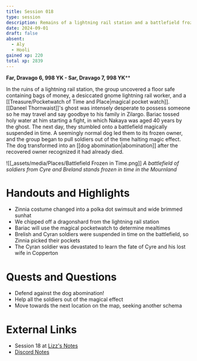 ```yaml
---
title: Session 018
type: session
description: Remains of a lightning rail station and a battlefield frozen in time.
date: 2024-09-01
draft: false
absent:
  - Aly
  - Hooli
gained xp: 220
total xp: 2839
---
```

**Far, Dravago 6, 998 YK - Sar, Dravago 7, 998 YK****

In the ruins of a lightning rail station, the group uncovered a floor safe containing bags of money, a desiccated gnome lightning rail worker, and a [[Treasure/Pocketwatch of Time and Place|magical pocket watch]]. [[Daneel Thornwaist]]'s ghost was intensely desperate to possess someone so he may travel and say goodbye to his family in Zilargo. Bariac tossed holy water at him starting a fight, in which Nakaya was aged 40 years by the ghost. The next day, they stumbled onto a battlefield magically suspended in time. A seemingly normal dog led them to its frozen owner, and the group began to pull soldiers out of the time halting magic effect. The dog transformed into an [[dog abomination|abomination]] after the recovered owner recognized it had already died.

![[_assets/media/Places/Battlefield Frozen in Time.png]]
*A battlefield of soldiers from Cyre and Breland stands frozen in time in the Mournland*
# Handouts and Highlights
- Zinnia costume changed into a polka dot swimsuit and wide brimmed sunhat
- We chipped off a dragonshard from the lightning rail station
- Bariac will use the magical pocketwatch to determine mealtimes
- Brelish and Cyran soldiers were suspended in time on the battlefield, so Zinnia picked their pockets
- The Cyran soldier was devastated to learn the fate of Cyre and his lost wife in Copperton
# Quests and Questions
- Defend against the dog abomination!
- Help all the soldiers out of the magical effect
- Move towards the next location on the map, seeking another schema
# External Links
- Session 18 at [Lizz's Notes](https://docs.google.com/document/d/1J33aBWlHE9Q3B2MMNnUZiaMUoW-X7qpKUtETTQmvalc/edit)
- [Discord Notes](https://discord.com/channels/283480767844057088/1208993465531105380/1279909100276154460)